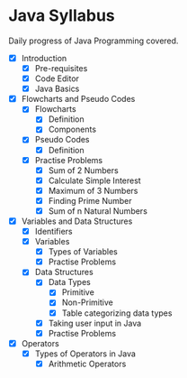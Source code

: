 # Java Syllabus

Daily progress of Java Programming covered.

- [x] Introduction
    - [x] Pre-requisites
    - [x] Code Editor
    - [x] Java Basics
- [x] Flowcharts and Pseudo Codes
    - [x] Flowcharts
        - [x] Definition
        - [x] Components
    - [x] Pseudo Codes
        - [x] Definition
    - [x] Practise Problems
        - [x] Sum of 2 Numbers
        - [x] Calculate Simple Interest
        - [x] Maximum of 3 Numbers
        - [x] Finding Prime Number
        - [x] Sum of n Natural Numbers
- [x] Variables and Data Structures
    - [x] Identifiers
    - [x] Variables
        - [x] Types of Variables
        - [x] Practise Problems
    - [x] Data Structures
        - [x] Data Types
            - [x] Primitive
            - [x] Non-Primitive
            - [x] Table categorizing data types
        - [x] Taking user input in Java
        - [x] Practise Problems
- [x] Operators
    - [x] Types of Operators in Java
        - [x] Arithmetic Operators
